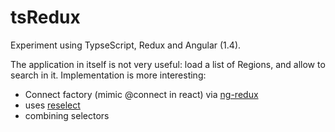 # tsRedux
Experiment using TypseScript, Redux and Angular (1.4).

The application in itself is not very useful: load a list of Regions, and allow to search in it.
Implementation is more interesting:
 - Connect factory (mimic @connect in react) via [ng-redux](https://github.com/wbuchwalter/ng-redux)
 - uses [reselect](https://github.com/faassen/reselect)
 - combining selectors
